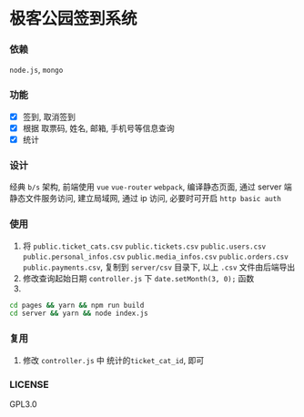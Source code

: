 # 极客公园签到系统

### 依赖
`node.js`, `mongo`

### 功能
- [x] 签到, 取消签到
- [x] 根据 取票码, 姓名, 邮箱, 手机号等信息查询
- [x] 统计

### 设计
经典 `b/s` 架构, 前端使用 `vue` `vue-router` `webpack`, 编译静态页面, 通过 server 端静态文件服务访问, 建立局域网, 通过 ip 访问, 必要时可开启 `http basic auth`

### 使用
1. 将 `public.ticket_cats.csv` `public.tickets.csv` `public.users.csv` `public.personal_infos.csv` `public.media_infos.csv` `public.orders.csv` `public.payments.csv`, 复制到 `server/csv` 目录下, 以上 `.csv` 文件由后端导出
2. 修改查询起始日期 `controller.js` 下 `date.setMonth(3, 0);` 函数
3.
``` bash
cd pages && yarn && npm run build
cd server && yarn && node index.js
```

### 复用
1. 修改 `controller.js` 中 统计的`ticket_cat_id`, 即可

### LICENSE
GPL3.0
